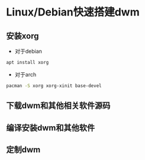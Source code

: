 # Linux/Debian快速搭建dwm

## 安装xorg

- 对于debian

```bash
apt install xorg
```

- 对于arch

```bash
pacman -S xorg xorg-xinit base-devel
```

## 下载dwm和其他相关软件源码

## 编译安装dwm和其他软件

## 定制dwm